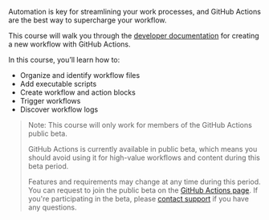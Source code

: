 Automation is key for streamlining your work processes, and GitHub Actions are the best way to supercharge your workflow.

This course will walk you through the [developer documentation](https://developer.github.com/actions/creating-workflows/creating-a-new-workflow/) for creating a new workflow with GitHub Actions. 

In this course, you’ll learn how to:

- Organize and identify workflow files
- Add executable scripts
- Create workflow and action blocks
- Trigger workflows
- Discover workflow logs

> Note: This course will only work for members of the GitHub Actions public beta.
>
> GitHub Actions is currently available in public beta, which means you should avoid using it for high-value workflows and content during this beta period.
>
> Features and requirements may change at any time during this period. You can request to join the public beta on the [GitHub Actions page](https://github.com/features/actions). If you're participating in the beta, please [contact support](https://github.com/contact?form%5Bsubject%5D=Re:%20GitHub%20Actions) if you have any questions.
